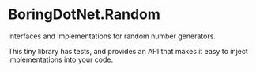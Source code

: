 BoringDotNet.Random
================
Interfaces and implementations for random number generators.

This tiny library has tests, and provides an API that makes it easy to inject implementations into your code.
